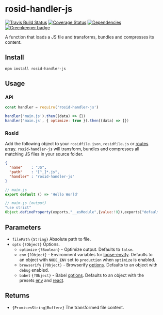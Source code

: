 # rosid-handler-js

[![Travis Build Status](https://travis-ci.org/electerious/rosid-handler-js.svg?branch=master)](https://travis-ci.org/electerious/rosid-handler-js) [![Coverage Status](https://coveralls.io/repos/github/electerious/rosid-handler-js/badge.svg?branch=master)](https://coveralls.io/github/electerious/rosid-handler-js?branch=master) [![Dependencies](https://david-dm.org/electerious/rosid-handler-js.svg)](https://david-dm.org/electerious/rosid-handler-js#info=dependencies) [![Greenkeeper badge](https://badges.greenkeeper.io/electerious/rosid-handler-js.svg)](https://greenkeeper.io/)

A function that loads a JS file and transforms, bundles and compresses its content.

## Install

```
npm install rosid-handler-js
```

## Usage

### API

```js
const handler = require('rosid-handler-js')

handler('main.js').then((data) => {})
handler('main.js', { optimize: true }).then((data) => {})
```

### Rosid

Add the following object to your `rosidfile.json`, `rosidfile.js` or [routes array](https://github.com/electerious/Rosid/blob/master/docs/Routes.md). `rosid-handler-js` will transform, bundles and compresses all matching JS files in your source folder.

```json
{
  "name"    : "JS",
  "path"    : "[^_]*.js",
  "handler" : "rosid-handler-js"
}
```

```js
// main.js
export default () => 'Hello World'
```

```js
// main.js (output)
"use strict"
Object.defineProperty(exports,"__esModule",{value:!0}),exports["default"]=function(){return"Hello World"}
```

## Parameters

- `filePath` `{String}` Absolute path to file.
- `opts` `{?Object}` Options.
	- `optimize` `{?Boolean}` - Optimize output. Defaults to `false`.
	- `env` `{?Object}` - Environment variables for [loose-envify](https://github.com/zertosh/loose-envify). Defaults to an object with `NODE_ENV` set to `production` when `optimize` is enabled.
	- `browserify` `{?Object}` - Browserify [options](https://github.com/browserify/browserify). Defaults to an object with `debug` enabled.
	- `babel` `{?Object}` - Babel [options](https://babeljs.io/docs/usage/api/). Defaults to an object with the presets [env](http://babeljs.io/docs/plugins/preset-env/) and [react](http://babeljs.io/docs/plugins/preset-react/).

## Returns

- `{Promise<String|Buffer>}` The transformed file content.